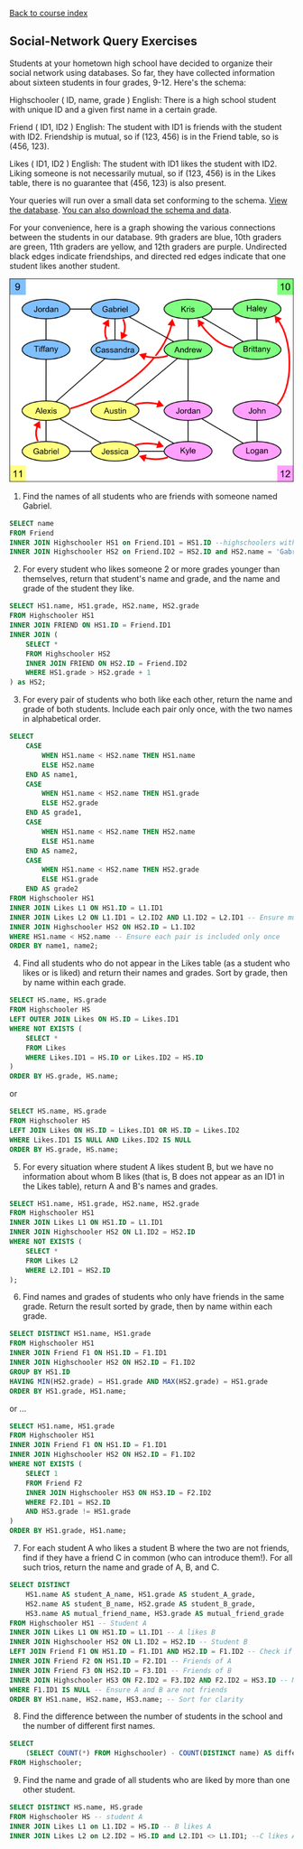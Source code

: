 [Back to course index](../index.md)

## Social-Network Query Exercises

Students at your hometown high school have decided to organize their social network using databases. So far, they have collected information about sixteen students in four grades, 9-12. Here's the schema:

Highschooler ( ID, name, grade )
English: There is a high school student with unique ID and a given first name in a certain grade.

Friend ( ID1, ID2 )
English: The student with ID1 is friends with the student with ID2. Friendship is mutual, so if (123, 456) is in the Friend table, so is (456, 123).

Likes ( ID1, ID2 )
English: The student with ID1 likes the student with ID2. Liking someone is not necessarily mutual, so if (123, 456) is in the Likes table, there is no guarantee that (456, 123) is also present.

Your queries will run over a small data set conforming to the schema. [View the database](https://courses.edx.org/asset-v1:StanfordOnline+SOE.YDB-SQL0001+2T2020+type@asset+block/socialdata.html). [You can also download the schema and data](https://s3-us-west-2.amazonaws.com/prod-c2g/db/Winter2013/files/social.sql).

For your convenience, here is a graph showing the various connections between the students in our database. 9th graders are blue, 10th graders are green, 11th graders are yellow, and 12th graders are purple. Undirected black edges indicate friendships, and directed red edges indicate that one student likes another student.

![Social-exercises](../assets/social-exercises.png)

1.  Find the names of all students who are friends with someone named Gabriel.

```SQL
SELECT name
FROM Friend
INNER JOIN Highschooler HS1 on Friend.ID1 = HS1.ID --highschoolers with friends
INNER JOIN Highschooler HS2 on Friend.ID2 = HS2.ID and HS2.name = 'Gabriel' -- highschoolers with friends named "Gabriel"
```

2. For every student who likes someone 2 or more grades younger than themselves, return that student's name and grade, and the name and grade of the student they like.

```SQL
SELECT HS1.name, HS1.grade, HS2.name, HS2.grade
FROM Highschooler HS1
INNER JOIN FRIEND ON HS1.ID = Friend.ID1
INNER JOIN (
    SELECT *
    FROM Highschooler HS2
    INNER JOIN FRIEND ON HS2.ID = Friend.ID2
    WHERE HS1.grade > HS2.grade + 1
) as HS2;
```

3.  For every pair of students who both like each other, return the name and grade of both students. Include each pair only once, with the two names in alphabetical order.

```SQL
SELECT
    CASE
        WHEN HS1.name < HS2.name THEN HS1.name
        ELSE HS2.name
    END AS name1,
    CASE
        WHEN HS1.name < HS2.name THEN HS1.grade
        ELSE HS2.grade
    END AS grade1,
    CASE
        WHEN HS1.name < HS2.name THEN HS2.name
        ELSE HS1.name
    END AS name2,
    CASE
        WHEN HS1.name < HS2.name THEN HS2.grade
        ELSE HS1.grade
    END AS grade2
FROM Highschooler HS1
INNER JOIN Likes L1 ON HS1.ID = L1.ID1
INNER JOIN Likes L2 ON L1.ID1 = L2.ID2 AND L1.ID2 = L2.ID1 -- Ensure mutual liking
INNER JOIN Highschooler HS2 ON HS2.ID = L1.ID2
WHERE HS1.name < HS2.name -- Ensure each pair is included only once
ORDER BY name1, name2;
```

4.  Find all students who do not appear in the Likes table (as a student who likes or is liked) and return their names and grades. Sort by grade, then by name within each grade.

```SQL
SELECT HS.name, HS.grade
FROM Highschooler HS
LEFT OUTER JOIN Likes ON HS.ID = Likes.ID1
WHERE NOT EXISTS (
    SELECT *
    FROM Likes
    WHERE Likes.ID1 = HS.ID or Likes.ID2 = HS.ID
)
ORDER BY HS.grade, HS.name;
```

or

```SQL
SELECT HS.name, HS.grade
FROM Highschooler HS
LEFT JOIN Likes ON HS.ID = Likes.ID1 OR HS.ID = Likes.ID2
WHERE Likes.ID1 IS NULL AND Likes.ID2 IS NULL
ORDER BY HS.grade, HS.name;
```

5.  For every situation where student A likes student B, but we have no information about whom B likes (that is, B does not appear as an ID1 in the Likes table), return A and B's names and grades.

```SQL
SELECT HS1.name, HS1.grade, HS2.name, HS2.grade
FROM Highschooler HS1
INNER JOIN Likes L1 ON HS1.ID = L1.ID1
INNER JOIN Highschooler HS2 ON L1.ID2 = HS2.ID
WHERE NOT EXISTS (
    SELECT *
    FROM Likes L2
    WHERE L2.ID1 = HS2.ID
);
```

6.  Find names and grades of students who only have friends in the same grade. Return the result sorted by grade, then by name within each grade.

```SQL
SELECT DISTINCT HS1.name, HS1.grade
FROM Highschooler HS1
INNER JOIN Friend F1 ON HS1.ID = F1.ID1
INNER JOIN Highschooler HS2 ON HS2.ID = F1.ID2
GROUP BY HS1.ID
HAVING MIN(HS2.grade) = HS1.grade AND MAX(HS2.grade) = HS1.grade
ORDER BY HS1.grade, HS1.name;
```

or ...

```SQL
SELECT HS1.name, HS1.grade
FROM Highschooler HS1
INNER JOIN Friend F1 ON HS1.ID = F1.ID1
INNER JOIN Highschooler HS2 ON HS2.ID = F1.ID2
WHERE NOT EXISTS (
    SELECT 1
    FROM Friend F2
    INNER JOIN Highschooler HS3 ON HS3.ID = F2.ID2
    WHERE F2.ID1 = HS2.ID
    AND HS3.grade != HS1.grade
)
ORDER BY HS1.grade, HS1.name;
```

7.  For each student A who likes a student B where the two are not friends, find if they have a friend C in common (who can introduce them!). For all such trios, return the name and grade of A, B, and C.

```SQL
SELECT DISTINCT
    HS1.name AS student_A_name, HS1.grade AS student_A_grade,
    HS2.name AS student_B_name, HS2.grade AS student_B_grade,
    HS3.name AS mutual_friend_name, HS3.grade AS mutual_friend_grade
FROM Highschooler HS1 -- Student A
INNER JOIN Likes L1 ON HS1.ID = L1.ID1 -- A likes B
INNER JOIN Highschooler HS2 ON L1.ID2 = HS2.ID -- Student B
LEFT JOIN Friend F1 ON HS1.ID = F1.ID1 AND HS2.ID = F1.ID2 -- Check if A and B are friends
INNER JOIN Friend F2 ON HS1.ID = F2.ID1 -- Friends of A
INNER JOIN Friend F3 ON HS2.ID = F3.ID1 -- Friends of B
INNER JOIN Highschooler HS3 ON F2.ID2 = F3.ID2 AND F2.ID2 = HS3.ID -- Mutual friend C
WHERE F1.ID1 IS NULL -- Ensure A and B are not friends
ORDER BY HS1.name, HS2.name, HS3.name; -- Sort for clarity
```

8.  Find the difference between the number of students in the school and the number of different first names.

```SQL
SELECT
    (SELECT COUNT(*) FROM Highschooler) - COUNT(DISTINCT name) AS difference
FROM Highschooler;
```

9.  Find the name and grade of all students who are liked by more than one other student.

```SQL
SELECT DISTINCT HS.name, HS.grade
FROM Highschooler HS -- student A
INNER JOIN Likes L1 on L1.ID2 = HS.ID -- B likes A
INNER JOIN Likes L2 on L2.ID2 = HS.ID and L2.ID1 <> L1.ID1; --C likes A too
```
